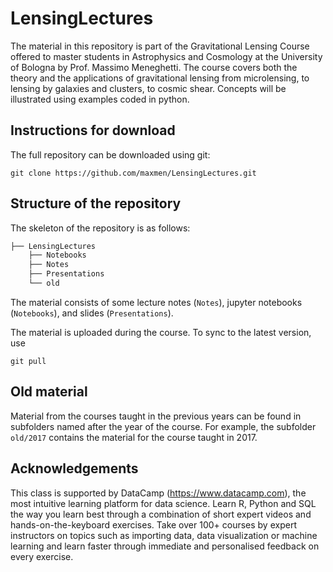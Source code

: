 # LensingLectures

The material in this repository is part of the Gravitational Lensing Course offered to master students in Astrophysics and Cosmology at the University of Bologna by Prof. Massimo Meneghetti.
The course covers both the theory and the applications of gravitational lensing from microlensing, to lensing by galaxies and clusters, to cosmic shear. Concepts will be illustrated using examples coded in python.

## Instructions for download
The full repository can be downloaded using git:
```
git clone https://github.com/maxmen/LensingLectures.git
```

## Structure of the repository
 
The skeleton of the repository is as follows:
```bash
├── LensingLectures
    ├── Notebooks
    ├── Notes
    ├── Presentations
    └── old
```
The material consists of some lecture notes (```Notes```), jupyter notebooks (```Notebooks```), and slides (```Presentations```).

The material is uploaded during the course. To sync to the latest version, use 
```
git pull
```

## Old material
Material from the courses taught in the previous years can be found in subfolders named after the year of the course. For example, the subfolder ```old/2017``` contains the material for the course taught in 2017.


## Acknowledgements
This class is supported by DataCamp (https://www.datacamp.com), the most intuitive learning platform for data science. Learn R, Python and SQL the way you learn best through a combination of short expert videos and hands-on-the-keyboard exercises. Take over 100+ courses by expert instructors on topics such as importing data, data visualization or machine learning and learn faster through immediate and personalised feedback on every exercise.


